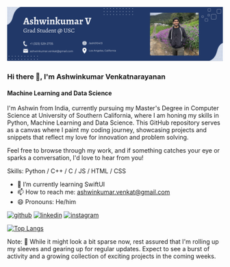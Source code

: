![Machine Learning and Data Science](https://github.com/ash010413/ash010413/blob/main/banner.png)

### Hi there 👋, I'm Ashwinkumar Venkatnarayanan
#### Machine Learning and Data Science


I'm Ashwin from India, currently pursuing my Master's Degree in Computer Science at University of Southern California, where I am honing my skills in Python, Machine Learning and Data Science. This GitHub repository serves as a canvas where I paint my coding journey, showcasing projects and snippets that reflect my love for innovation and problem solving.

Feel free to browse through my work, and if something catches your eye or sparks a conversation, I'd love to hear from you!

Skills: Python / C++ / C / JS / HTML / CSS

- 🌱 I’m currently learning SwiftUI 
- 📫 How to reach me: ashwinkumar.venkat@gmail.com 
- 😄 Pronouns: He/him 


[<img src='https://cdn.jsdelivr.net/npm/simple-icons@3.0.1/icons/github.svg' alt='github' height='40'>](https://github.com/ash010413)  [<img src='https://cdn.jsdelivr.net/npm/simple-icons@3.0.1/icons/linkedin.svg' alt='linkedin' height='40'>](https://www.linkedin.com/in/ashwinkumar-v130401/)  [<img src='https://cdn.jsdelivr.net/npm/simple-icons@3.0.1/icons/instagram.svg' alt='instagram' height='40'>](https://www.instagram.com/_ash.1304_/)  

[![Top Langs](https://github-readme-stats.vercel.app/api/top-langs/?username=ash010413)](https://github.com/anuraghazra/github-readme-stats)

Note: 🚧 While it might look a bit sparse now, rest assured that I'm rolling up my sleeves and gearing up for regular updates. Expect to see a burst of activity and a growing collection of exciting projects in the coming weeks.
